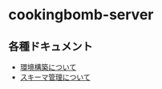 # cookingbomb-server

## 各種ドキュメント

- [環境構築について](https://github.com/CA22-game-creators/cookingbomb-apiserver/blob/main/docs/development.md)
- [スキーマ管理について](https://github.com/CA22-game-creators/cookingbomb-apiserver/blob/main/docs/database.md)
